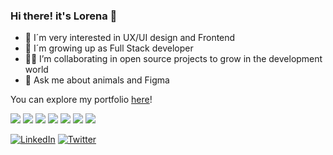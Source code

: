 ### Hi there! it's Lorena 👋

- 🔭 I´m very interested in UX/UI design and Frontend
- 🌱 I´m growing up as Full Stack developer
- 👩‍💻 I’m collaborating in open source projects to grow in the development world
- 💬 Ask me about animals and Figma

You can explore my portfolio [here](https://lorena-criado.notion.site/Lorena-Criado-5e7edd40b76a41d7a20d74c71b61a355)!

![](https://img.shields.io/badge/-HTML-orange) ![](https://img.shields.io/badge/-CSS-blue) ![](https://img.shields.io/badge/-JavaScript-yellow) ![](https://img.shields.io/badge/-Vue.js-success) ![](https://img.shields.io/badge/-PHP-inactive) ![](https://img.shields.io/badge/-Laravel-red) ![](https://img.shields.io/badge/-Symfony-blueviolet)

<a href="https://www.linkedin.com/in/lorena-criado/"><img src="https://img.shields.io/badge/LinkedIn--_.svg?style=social&logo=linkedin" alt="LinkedIn"></a>
<a href="https://twitter.com/lorcrim92"><img src="https://img.shields.io/twitter/follow/lorcrim92?label=Twitter&style=social" alt="Twitter"></a>
